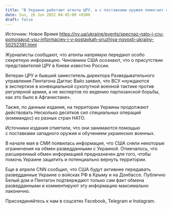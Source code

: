 ```yaml
---
title: "В Украине работают агенты ЦРУ, а с поставками оружия помогает спецназ из стран НАТО — NYT"
date: Sun, 26 Jun 2022 04:45:00 +0300
draft: false
---
```

Источник: Новое Время https://nv.ua/ukraine/events/specnaz-nato-i-cru-pomogayut-vsu-informaciey-i-v-postavkah-oruzhiya-novosti-ukrainy-50252381.html


 Журналисты сообщают, что агенты напрямую передают особо секретную информацию. Чиновники США осознают, что о присутствии представителей ЦРУ в Киеве известно России.

Ветеран ЦРУ и бывший заместитель директора Разведывательного управления Пентагона Даглас Вайз заявил, что ВСУ «нуждаются в экспертизе в конвециальной сухопутной военной тактике против регулярной армии, а не экспертов по ведению партизанской борьбы, как это было в Афганистане».

Также, по данным издания, на территории Украины продолжают действовать Несколько десятков сил специальных операций (коммандос) из разных стран НАТО.

Источники издания отметили, что они занимаются помощью с поставками западного оружия и обучением украинских военных.

В начале мая в СМИ появилась информация, что США сняли некоторые ограничения на обмен разведданными с Украиной. Отмечалось, что расширенный обмен информацией предназначен для того, чтобы помочь Украине защитить и потенциально вернуть территории.

Еще в апреле CNN сообщил, что США будут активнее передавать разведданные Украине о войсках РФ в Крыму и на Донбассе. Публично Белый дом и Пентагон подтверждают только сам факт обмена разведданными и комментируют эту информацию максимально лаконично.

Присоединяйтесь к нам в соцсетях Facebook, Telegram и Instagram.
